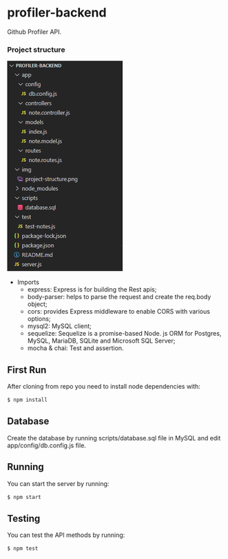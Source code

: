 # profiler-backend

Github Profiler API.

### Project structure

![Project Structure](img/project-structure.png)

* Imports
  * express: Express is for building the Rest apis;
  * body-parser: helps to parse the request and create the req.body object;
  * cors: provides Express middleware to enable CORS with various options;
  * mysql2: MySQL client;
  * sequelize: Sequelize is a promise-based Node. js ORM for Postgres, MySQL, MariaDB, SQLite and Microsoft SQL Server;
  * mocha & chai: Test and assertion.
 
## First Run

After cloning from repo you need to install node dependencies with:
```bash
$ npm install
```

## Database
Create the database by running scripts/database.sql file in MySQL and edit app/config/db.config.js file.

## Running

You can start the server by running:
```bash
$ npm start
```
## Testing

You can test the API methods by running:
```bash
$ npm test
```
